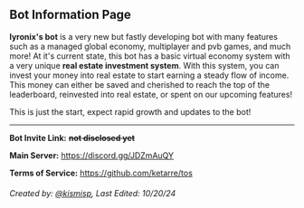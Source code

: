 ## Bot Information Page

**lyronix's bot** is a very new but fastly developing bot with many features such as a managed global economy, multiplayer and pvb games, and much more! At it's current state, this bot has a basic virtual economy system with a very unique **real estate investment system**. With this system, you can invest your money into real estate to start earning a steady flow of income. This money can either be saved and cherished to reach the top of the leaderboard, reinvested into real estate, or spent on our upcoming features! 

This is just the start, expect rapid growth and updates to the bot!

---

**Bot Invite Link:** ~~**not disclosed yet**~~

**Main Server:** https://discord.gg/JDZmAuQY

**Terms of Service:** https://github.com/ketarre/tos


###### Created by: [@kismisp](https://discordapp.com/users/1206865169846632450), Last Edited: 10/20/24

